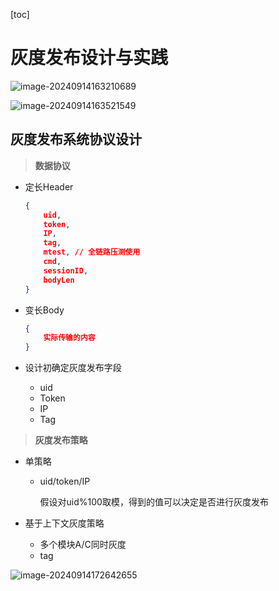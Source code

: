 [toc]

# 灰度发布设计与实践

![image-20240914163210689](https://gcore.jsdelivr.net/gh/lqyspace/AI-master-img@master/img/202409141632658.png)

![image-20240914163521549](https://cdn.jsdelivr.net/gh/lqyspace/AI-master-img@master/img/202409141635661.png)

## 灰度发布系统协议设计

> **数据协议**

- 定长Header

  ```json
  {
      uid,
      token,
      IP,
      tag,
      mtest, // 全链路压测使用
      cmd,
      sessionID,
      bodyLen
  }
  ```

- 变长Body

  ```json
  {
      实际传输的内容
  }
  ```

- 设计初确定灰度发布字段

  - uid
  - Token
  - IP
  - Tag

> **灰度发布策略**

- 单策略

  - uid/token/IP

    假设对uid%100取模，得到的值可以决定是否进行灰度发布

- 基于上下文灰度策略

  - 多个模块A/C同时灰度
  - tag

![image-20240914172642655](https://cdn.jsdelivr.net/gh/lqyspace/AI-master-img@master/img/202409141726768.png)